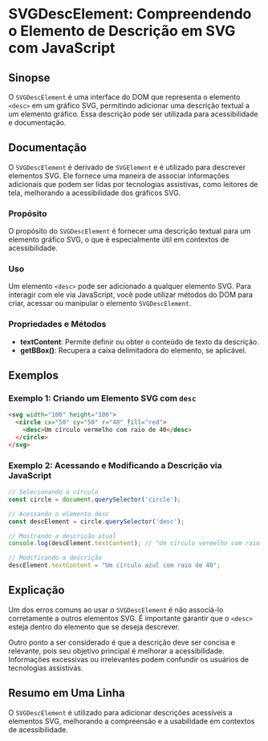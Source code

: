 <!--
Meta Description: # SVGDescElement: Compreendendo o Elemento de Descrição em SVG com JavaScript ## Sinopse O `SVGDescElement` é uma interface do DOM que representa o el...
Meta Keywords: elemento, svg, descrição, desc, svgdescelement
-->

# SVGDescElement: Compreendendo o Elemento de Descrição em SVG com JavaScript

## Sinopse
O `SVGDescElement` é uma interface do DOM que representa o elemento `<desc>` em um gráfico SVG, permitindo adicionar uma descrição textual a um elemento gráfico. Essa descrição pode ser utilizada para acessibilidade e documentação.

## Documentação
O `SVGDescElement` é derivado de `SVGElement` e é utilizado para descrever elementos SVG. Ele fornece uma maneira de associar informações adicionais que podem ser lidas por tecnologias assistivas, como leitores de tela, melhorando a acessibilidade dos gráficos SVG.

### Propósito
O propósito do `SVGDescElement` é fornecer uma descrição textual para um elemento gráfico SVG, o que é especialmente útil em contextos de acessibilidade.

### Uso
Um elemento `<desc>` pode ser adicionado a qualquer elemento SVG. Para interagir com ele via JavaScript, você pode utilizar métodos do DOM para criar, acessar ou manipular o elemento `SVGDescElement`.

### Propriedades e Métodos
- **textContent**: Permite definir ou obter o conteúdo de texto da descrição.
- **getBBox()**: Recupera a caixa delimitadora do elemento, se aplicável.

## Exemplos

### Exemplo 1: Criando um Elemento SVG com `desc`
```html
<svg width="100" height="100">
  <circle cx="50" cy="50" r="40" fill="red">
    <desc>Um círculo vermelho com raio de 40</desc>
  </circle>
</svg>
```

### Exemplo 2: Acessando e Modificando a Descrição via JavaScript
```javascript
// Selecionando o círculo
const circle = document.querySelector('circle');

// Acessando o elemento desc
const descElement = circle.querySelector('desc');

// Mostrando a descrição atual
console.log(descElement.textContent); // "Um círculo vermelho com raio de 40"

// Modificando a descrição
descElement.textContent = "Um círculo azul com raio de 40";
```

## Explicação
Um dos erros comuns ao usar o `SVGDescElement` é não associá-lo corretamente a outros elementos SVG. É importante garantir que o `<desc>` esteja dentro do elemento que se deseja descrever.

Outro ponto a ser considerado é que a descrição deve ser concisa e relevante, pois seu objetivo principal é melhorar a acessibilidade. Informações excessivas ou irrelevantes podem confundir os usuários de tecnologias assistivas.

## Resumo em Uma Linha
O `SVGDescElement` é utilizado para adicionar descrições acessíveis a elementos SVG, melhorando a compreensão e a usabilidade em contextos de acessibilidade.